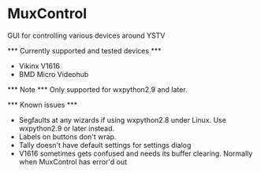 
MuxControl
==========

GUI for controlling various devices around YSTV

*** Currently supported and tested devices ***
- Vikinx V1616
- BMD Micro Videohub


*** Note  ***
Only supported for wxpython2.9 and later.

*** Known issues ***
- Segfaults at any wizards if using wxpython2.8 under Linux. Use wxpython2.9 or later instead.
- Labels on buttons don't wrap.
- Tally doesn't have default settings for settings dialog
- V1616 sometimes gets confused and needs its buffer clearing. Normally when MuxControl has error'd out
